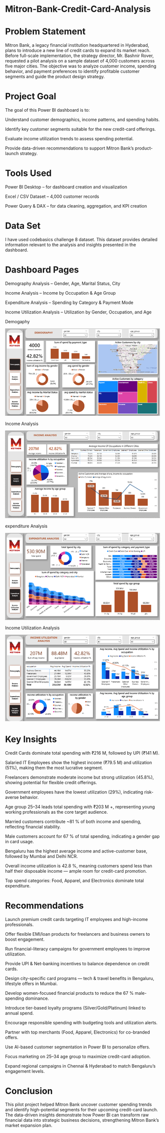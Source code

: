 # Mitron-Bank-Credit-Card-Analysis

#  Problem Statement

Mitron Bank, a legacy financial institution headquartered in Hyderabad, plans to introduce a new line of credit cards to expand its market reach.
Before full-scale implementation, the strategy director, Mr. Bashnir Rover, requested a pilot analysis on a sample dataset of 4,000 customers across five major cities.
The objective was to analyze customer income, spending behavior, and payment preferences to identify profitable customer segments and guide the product design strategy.

# Project Goal

The goal of this Power BI dashboard is to:

Understand customer demographics, income patterns, and spending habits.

Identify key customer segments suitable for the new credit-card offerings.

Evaluate income utilization trends to assess spending potential.

Provide data-driven recommendations to support Mitron Bank’s product-launch strategy.


# Tools Used

Power BI Desktop – for dashboard creation and visualization

Excel / CSV Dataset – 4,000 customer records

Power Query & DAX – for data cleaning, aggregation, and KPI creation


# Data Set 

I have used codebasics challenge 8 dataset. This dataset provides detailed information relevant to the analysis and insights presented in the dashboard.

# Dashboard Pages

Demography Analysis – Gender, Age, Marital Status, City

Income Analysis – Income by Occupation & Age Group

Expenditure Analysis – Spending by Category & Payment Mode

Income Utilization Analysis – Utilization by Gender, Occupation, and Age

Demogaphy

![Demograpyy](https://github.com/Shumaila-Hasan/Mitron-Bank-Credit-Card-Analysis/blob/main/Demography.png)


Income Analysis

![Income Analysis](https://github.com/Shumaila-Hasan/Mitron-Bank-Credit-Card-Analysis/blob/main/Income%20Analysis.png)

expenditure Analysis

![Expenditure Analysis](https://github.com/Shumaila-Hasan/Mitron-Bank-Credit-Card-Analysis/blob/main/Expenditure%20Analysis.png)


Income Utilization Analysis 

![Income Utilization Analysis ](https://github.com/Shumaila-Hasan/Mitron-Bank-Credit-Card-Analysis/blob/main/Income%20Utilization%20Analysis.png)



# Key Insights

Credit Cards dominate total spending with ₹216 M, followed by UPI (₹141 M).

Salaried IT Employees show the highest income (₹79.5 M) and utilization (51%), making them the most lucrative segment.

Freelancers demonstrate moderate income but strong utilization (45.8%), showing potential for flexible credit offerings.

Government employees have the lowest utilization (29%), indicating risk-averse behavior.

Age group 25–34 leads total spending with ₹203 M +, representing young working professionals as the core target audience.

Married customers contribute ~81 % of both income and spending, reflecting financial stability.

Male customers account for 67 % of total spending, indicating a gender gap in card usage.

Bengaluru has the highest average income and active-customer base, followed by Mumbai and Delhi NCR.

Overall income utilization is 42.8 %, meaning customers spend less than half their disposable income — ample room for credit-card promotion.

Top spend categories: Food, Apparel, and Electronics dominate total expenditure.

# Recommendations

Launch premium credit cards targeting IT employees and high-income professionals.

Offer flexible EMI/loan products for freelancers and business owners to boost engagement.

Run financial-literacy campaigns for government employees to improve utilization.

Provide UPI & Net-banking incentives to balance dependence on credit cards.

Design city-specific card programs — tech & travel benefits in Bengaluru, lifestyle offers in Mumbai.

Develop women-focused financial products to reduce the 67 % male-spending dominance.

Introduce tier-based loyalty programs (Silver/Gold/Platinum) linked to annual spend.

Encourage responsible spending with budgeting tools and utilization alerts.

Partner with top merchants (Food, Apparel, Electronics) for co-branded offers.

Use AI-based customer segmentation in Power BI to personalize offers.

Focus marketing on 25–34 age group to maximize credit-card adoption.

Expand regional campaigns in Chennai & Hyderabad to match Bengaluru’s engagement levels.


# Conclusion

This pilot project helped Mitron Bank uncover customer spending trends and identify high-potential segments for their upcoming credit-card launch.
The data-driven insights demonstrate how Power BI can transform raw financial data into strategic business decisions, strengthening Mitron Bank’s market expansion plan.
